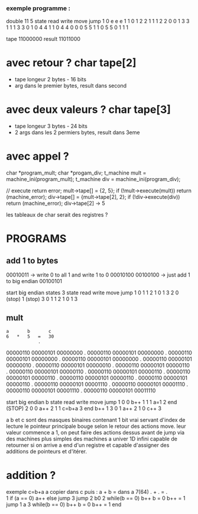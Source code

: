 ### exemple programme :
double 11
5
state	read	write	move	jump
1		0		e		e		e
1		1		0		1		2
2		1		1		1		2
2		0		0		1		3
3		1		1		1		3
3		0		1		0		4
4		1		1		0		4
4		0		0		0		5
5		1		1		0		5
5		0		1		1		1

tape	11000000
result	11011000

# avec retour ? char tape[2]
- tape longeur 2 bytes - 16 bits
- arg dans le premier bytes, result dans second

# avec deux valeurs ? char tape[3]
- tape longeur 3 bytes - 24 bits
- 2 args dans les 2 permiers bytes, result dans 3eme

# avec appel ?
char			*program_mult;
char			*progam_div;
t_machine		mult = machine_ini(program_mult);
t_machine		div = machine_ini(program_div);

// execute return error;
mult->tape[] = {2, 5};
if (!mult->execute(mult))
	return (machine_error);
div->tape[] = {mult->tape[2], 2};
if (!div->execute(div))
	return (machine_error);
div->tape[2] -> 5

les tableaux de char serait des registres ?

# PROGRAMS
## add 1 to bytes
00010011 -> write 0 to all 1 and write 1 to 0
00010100
00100100 -> just add 1 to big endian
00100101

start big endian
states	3
state	read	write	move	jump
1		0		1		1		2
		1		0		1		3
2		0		(stop)
		1		(stop)
3		0		1		1		2
		1		0		1		3

## mult
	a		b		c
	6	*	5	=	30
                .
00000110 00000101 00000000
       .
00000110 00000101 00000000
      .
00000110 00000101 00000000
                        .
00000110 00000101 00000000
      .
00000110 00000101 00000010
                       .
00000110 00000101 00000010
    .
00000110 00000101 00000110
               .
00000110 00000101 00000110
              .
00000110 00000101 00000110
       .
00000110 00000101 00000110
      .
00000110 00000101 00000110
                      .
00000110 00000101 00000110
     .
00000110 00000101 00001110
                     .
00000110 00000101 00001110
    .
00000110 00000101 00001110
             .
00000110 00000101 00011110

start big endian b
state	read	write	move	jump
1		0		0		b++		1
		1		1		a=1		2
		end		(STOP)
2		0		0		a++		2
		1		1		c=b+a	3
		end				b++		1
3		0		1		a++		2
		1		0		c++		3

a b et c sont des masques binaires contenant 1 bit vrai servant d'index de lecture
le pointeur principale bouge selon le retour des actions move.
leur valeur commence a 1, on peut faire des actions dessus avant de jump via des machines plus simples
des machines a univer 1D infini capable de retourner si on arrive a end d'un registre
et capable d'assigner des additions de pointeurs et d'itérer.

# addition ?
exemple c=b+a
a copier dans c puis :
	a	+	b	=	dans a 7(64)
    .   +     .  =	 .      
1
if (a == 0)
	a++
else
	jump 3
jump 2 b0
2
while(b == 0)
	b++
b = 0
b++ = 1
jump 1 a
3
while(b == 0)
	b++
b = 0
b++ = 1
end